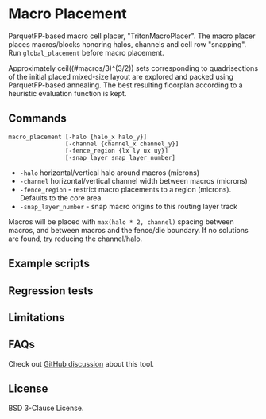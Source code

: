 # Macro Placement

ParquetFP-based macro cell placer, "TritonMacroPlacer".
The macro placer places macros/blocks honoring halos, channels
and cell row "snapping".
Run `global_placement` before macro placement.

Approximately ceil((#macros/3)^(3/2)) sets corresponding to quadrisections
of the initial placed mixed-size layout are explored and packed using
ParquetFP-based annealing. The best resulting floorplan according to a
heuristic evaluation function is kept.

## Commands

```
macro_placement [-halo {halo_x halo_y}]
                [-channel {channel_x channel_y}]
                [-fence_region {lx ly ux uy}]
                [-snap_layer snap_layer_number]
```

-   `-halo` horizontal/vertical halo around macros (microns)
-   `-channel` horizontal/vertical channel width between macros (microns)
-   `-fence_region` - restrict macro placements to a region (microns). Defaults to the core area.
-   `-snap_layer_number` - snap macro origins to this routing layer track

Macros will be placed with `max(halo * 2, channel)` spacing between macros, and between
macros and the fence/die boundary. If no solutions are found, try reducing the
channel/halo.

## Example scripts

## Regression tests

## Limitations

## FAQs

Check out [GitHub discussion](https://github.com/The-OpenROAD-Project/OpenROAD/discussions/categories/q-a?discussions_q=category%3AQ%26A+macro%20place+in%3Atitle)
about this tool.

## License

BSD 3-Clause License.
